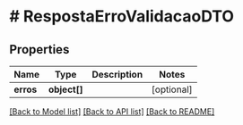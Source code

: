 # # RespostaErroValidacaoDTO

## Properties

Name | Type | Description | Notes
------------ | ------------- | ------------- | -------------
**erros** | **object[]** |  | [optional]

[[Back to Model list]](../../README.md#models) [[Back to API list]](../../README.md#endpoints) [[Back to README]](../../README.md)
